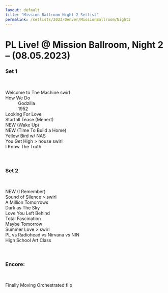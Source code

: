 ```yaml
---
layout: default
title: "Mission Ballroom Night 2 Setlist"
permalink: /setlists/2023/Denver/MissionBallroom/Night2
---
```


# PL Live! @ Mission Ballroom, Night 2 – (08.05.2023)<br>

### Set 1
<br>

<dl>
<dt>Welcome to The Machine swirl</dt>
<dt>How We Do</dt>
<dd>Godzilla</dd>
<dd>1952</dd>
<dt>Looking For Love</dt>
<dt>Starfall Tease (Menert)</dt>
<dt>NEW (Wake Up)</dt>
<dt>NEW (Time To Build a Home)</dt>
<dt>Yellow Bird w/ NAS</dt>
<dt>You Get High > house swirl</dt>
<dt>I Know The Truth</dt>
<br>
<br>

### Set 2
<br>

<dl>
<dt>NEW (I Remember)</dt>
<dt>Sound of Silence > swirl</dt>
<dt>A Million Tomorrows</dt>
<dt>Dark as The Sky</dt>
<dt>Love You Left Behind</dt>
<dt>Total Fascination</dt>
<dt>Maybe Tomorrow</dt>
<dt>Summer Love > swirl</dt>
<dt>PL vs Radiohead vs Nirvana vs NIN</dt>
<dt>High School Art Class</dt>
<br>
<br>

### Encore:
<br>

<dl>
<dt>Finally Moving Orchestrated flip</dt>